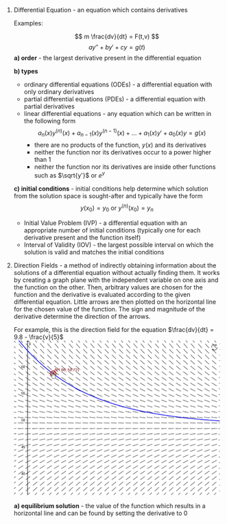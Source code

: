 1. Differential Equation - an equation which contains derivatives

	Examples:

	$$ m \frac{dv}{dt} = F(t,v) $$
	$$ ay'' + by' + cy = g(t) $$
	**a) order** - the largest derivative present in the differential equation
	
	**b) types**
	- ordinary differential equations (ODEs) - a differential equation with only ordinary derivatives
	- partial differential equations (PDEs) - a differential equation with partial derivatives
	- linear differential equations - any equation which can be written in the following form
	$$a_n(x)y^{(n)}(x) + a_{n - 1}(x)y^{(n - 1)}(x) + ... + a_1(x)y' + a_0(x)y = g(x)$$
		- there are no products of the function, $y(x)$ and its derivatives
		- neither the function nor its derivatives occur to a power higher than 1
		- neither the function nor its derivatives are inside other functions such as $\sqrt{y'}$ or $e^y$
	
	**c) initial conditions** - initial conditions help determine which solution from the solution space is sought-after and typically have the form
	$$ y(x_0) = y_0 \text{ or } y^{(n)}(x_0) = y_n$$
	- Initial Value Problem (IVP) - a differential equation with an appropriate number of initial conditions (typically one for each derivative present and the function itself)
	- Interval of Validity (IOV) - the largest possible interval on which the solution is valid and matches the initial conditions

2. Direction Fields - a method of indirectly obtaining information about the solutions of a differential equation without actually finding them. It works by creating a graph plane with the independent variable on one axis and the function on the other. Then, arbitrary values are chosen for the function and the derivative is evaluated according to the given differential equation. Little arrows are then plotted on the horizontal line for the chosen value of the function. The sign and magnitude of the derivative determine the direction of the arrows.

	For example, this is the direction field for the equation $\frac{dv}{dt} = 9.8 - \frac{v}{5}$
	![](../../Resources/Images/Direction%20Field.gif)
	
	**a) equilibrium solution** - the value of the function which results in a horizontal line and can be found by setting the derivative to 0